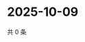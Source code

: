 # 2025-10-09

共 0 条

<!-- BEGIN ZHIHUVIDEO -->
<!-- 最后更新时间 Thu Oct 09 2025 17:12:32 GMT+0800 (China Standard Time) -->

<!-- END ZHIHUVIDEO -->
